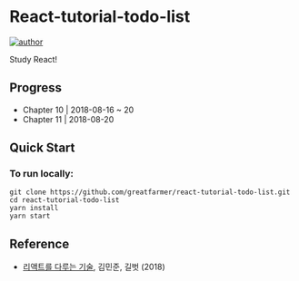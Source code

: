 # React-tutorial-todo-list
[![author](https://img.shields.io/badge/author-greatfarmer-f28da5.svg)](https://github.com/greatfarmer)

Study React!

## Progress
- Chapter 10 | 2018-08-16 ~ 20
- Chapter 11 | 2018-08-20

## Quick Start
### To run locally:
```
git clone https://github.com/greatfarmer/react-tutorial-todo-list.git
cd react-tutorial-todo-list
yarn install
yarn start
```

## Reference
- [리액트를 다루는 기술](http://www.gilbut.co.kr/book/bookView.aspx?bookcode=BN002044&page=1&TF=T), 김민준, 길벗 (2018)
